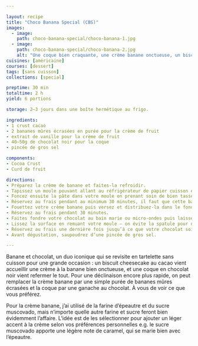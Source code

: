 ```yaml
---

layout: recipe
title: "Choco Banana Special (CBS)"
images:
  - image:
    path: choco-banana-special/choco-banana-1.jpg
  - image:
    path: choco-banana-special/choco-banana-2.jpg
    alt: "Une coque bien craquante, une crème banane onctueuse, un biscuit cacao bien friable, des saveurs et textures simples mais qui se révèlent délicieuses et équilibrées à la dégustation."
cuisines: [américaine]
courses: [dessert]
tags: [sans cuisson]
collections: [special]

preptime: 30 min
totaltime: 2 h
yield: 6 portions

storage: 2–3 jours dans une boîte hermétique au frigo.

ingredients:
- 1 crust cacao
- 2 bananes mûres écrasées en purée pour la crème de fruit
- extrait de vanille pour la crème de fruit
- 40–50g de chocolat noir pour la coque
- pincée de gros sel

components:
- Cocoa Crust
- Curd de fruit

directions:
- Préparez la crème de banane et faites-la refroidir.
- Tapissez un moule pouvant allant au réfrigérateur de papier cuisson en minimisant au maximum les plis.
- Foncez ensuite la pâte dans votre moule en prenant soin de bien tasser la base et les bords. Les bords doivent être suffisamment hauts pour accueillir la crème banane et la couche de chocolat – après à vous d'adapter les proportions aux différentes étapes du montage si vous voyez que les bords ne le sont pas assez.
- Réservez au frais pendant au minimum 30 minutes, il faut que cette base soit suffisamment solide pour accueillir la crème.
- Fouettez votre crème banane puis versez et distribuez-la dans le fond de la tartelette.
- Réservez au frais pendant 30 minutes.
- Faites fondre votre chocolat au bain marie ou micro-ondes puis laissez le un peu refroidir avant de le verser sur votre crème. Si le chocolat fondu est toutefois trop épais, on peut ajouter quelques gouttes d’huile.
- Lissez la surface en remuant votre moule – on évite la spatule pour ne pas trancher le chocolat. 
- Réservez au frais une dernière fois jusqu’à ce que votre chocolat soit dur.
- Avant dégustation, saupoudrez d’une pincée de gros sel.

---
```


Banane et chocolat, un duo iconique qui se revisite en tartelette sans cuisson pour une grande occasion&nbsp;: un biscuit cheesecake au cacao vient accueillir une crème à la banane bien onctueuse, et une coque en chocolat noir vient refermer le tout. Pour une déclinaison encore plus rapide, on peut remplacer la crème banane par une simple purée de bananes mûres écrasées et la coque par une ganache au chocolat. À vous de voir ce que vous préférez.

Pour la crème banane, j’ai utilisé de la farine d’épeautre et du sucre muscovado, mais n’importe quelle autre farine et sucre feront bien évidemment l’affaire. L’idée est de les sélectionner pour ajouter un léger accent à la crème selon vos préférences personnelles e.g. le sucre muscovado apporte une légère note de caramel, qui se marie bien avec l’épeautre.